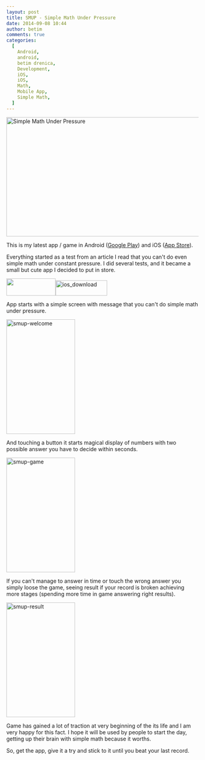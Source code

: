 ```yaml
---
layout: post
title: SMUP - Simple Math Under Pressure
date: 2014-09-08 10:44
author: betim
comments: true
categories:
  [
    Android,
    android,
    betim drenica,
    Development,
    iOS,
    iOS,
    Math,
    Mobile App,
    Simple Math,
  ]
---
```


<p><img class="aligncenter wp-image-503 size-large" src="http://blog.betimdrenica.com/wp-content/uploads/2014/08/smup-feature-graphic.png?w=640" alt="Simple Math Under Pressure" width="640" height="312" /></p><p>This is my latest app / game in Android (<a title="Google Play" href="https://play.google.com/store/apps/details?id=com.betimdrenica.smup" target="_blank">Google Play</a>) and iOS (<a title="App Store" href="https://itunes.apple.com/us/app/smup-simple-math-under-pressure/id910903396?ls=1&amp;mt=8" target="_blank">App Store</a>).</p><p>Everything started as a test from an article I read that you can't do even simple math under constant pressure. I did several tests, and it became a small but cute app I decided to put in store.</p><p><a href="https://j.mp/bsmup" target="_blank"><img class="aligncenter wp-image-510 size-full" src="http://blog.betimdrenica.com/wp-content/uploads/2014/09/android_download1.png" alt="" width="129" height="45" /></a><a href="https://j.mp/aplsmup" target="_blank"><img class="aligncenter wp-image-508 size-full" src="http://blog.betimdrenica.com/wp-content/uploads/2014/09/ios_download.png" alt="ios_download" width="135" height="40" /></a></p><p><!--more-->App starts with a simple screen with message that you can't do simple math under pressure.</p><p><img class="aligncenter wp-image-515 size-medium" src="http://blog.betimdrenica.com/wp-content/uploads/2014/09/smup-welcome.png?w=180" alt="smup-welcome" width="180" height="300" /></p><p>And touching a button it starts magical display of numbers with two possible answer you have to decide within seconds.</p><p><img class="aligncenter wp-image-513 size-medium" src="http://blog.betimdrenica.com/wp-content/uploads/2014/09/smup-game.png?w=180" alt="smup-game" width="180" height="300" /></p><p>If you can't manage to answer in time or touch the wrong answer you simply loose the game, seeing result if your record is broken achieving more stages (spending more time in game answering right results).</p><p><img class="aligncenter wp-image-514 size-medium" src="http://blog.betimdrenica.com/wp-content/uploads/2014/09/smup-result.png?w=180" alt="smup-result" width="180" height="300" /></p><p>Game has gained a lot of traction at very beginning of the its life and I am very happy for this fact. I hope it will be used by people to start the day, getting up their brain with simple math because it worths.</p><p>So, get the app, give it a try and stick to it until you beat your last record.</p>
